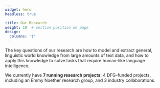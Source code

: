 ```yaml
---
widget: hero
headless: true

title: Our Research 
weight: 10  # section position on page
design:
  columns: '1'
---
```

<p class="overline"><p/>

The key questions of our research are how to model and extract general, linguistic world knowledge from large amounts of text data, and how to apply this knowledge to solve tasks that require human-like language intelligence.

We currently have **7 running research projects**: 4 DFG-funded projects, including an Emmy Noether research group, and 3 industry collaborations. 




